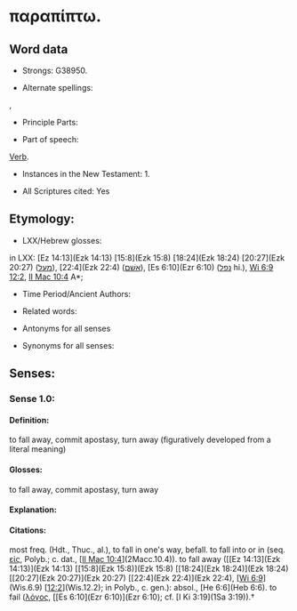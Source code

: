 # παραπίπτω.

<!-- Status: S2=NeedsReview -->
<!-- Lexica used for edits: BDAG, FFM, LN, A-S -->

## Word data

* Strongs: G38950.

* Alternate spellings:

,

* Principle Parts: 


* Part of speech: 

[Verb](http://ugg.readthedocs.io/en/latest/verb.html).

* Instances in the New Testament: 1.

* All Scriptures cited: Yes

## Etymology: 


* LXX/Hebrew glosses: 

in LXX: [Ez 14:13](Ezk 14:13) [15:8](Ezk 15:8) [18:24](Ezk 18:24) [20:27](Ezk 20:27) ([מעל](//en-uhl/H4603)), [22:4](Ezk 22:4) ([אשׁם](//en-uhl/H0816)), [Es 6:10](Ezr 6:10) ([נפל](//en-uhl/H5307) hi.), [Wi 6:9](Wis.6.9) [12:2](Wis.12.2), [II Mac 10:4](2Macc.10.4) A*;

* Time Period/Ancient Authors: 


* Related words: 

* Antonyms for all senses

* Synonyms for all senses: 


## Senses: 


### Sense  1.0: 

#### Definition: 

to fall away, commit apostasy, turn away (figuratively developed from a literal meaning)

#### Glosses: 

to fall away, commit apostasy, turn away

#### Explanation: 


#### Citations: 

most freq. (Hdt., Thuc., al.), to fall in one's way, befall. to fall into or in (seq. [εἰς](), Polyb.; c. dat., [[II Mac 10:4](2Macc.10.4)](2Macc.10.4)). to fall away ([[Ez 14:13](Ezk 14:13)](Ezk 14:13) [[15:8](Ezk 15:8)](Ezk 15:8) [[18:24](Ezk 18:24)](Ezk 18:24) [[20:27](Ezk 20:27)](Ezk 20:27) [[22:4](Ezk 22:4)](Ezk 22:4), [[Wi 6:9](Wis.6.9)](Wis.6.9) [[12:2](Wis.12.2)](Wis.12.2); in Polyb., c. gen.): absol., [He 6:6](Heb 6:6). to fail ([λόγος](), [[Es 6:10](Ezr 6:10)](Ezr 6:10); cf. [I Ki 3:19](1Sa 3:19)).†